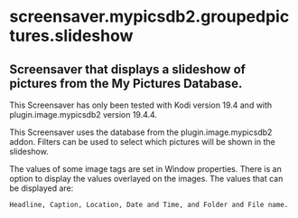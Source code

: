 # screensaver.mypicsdb2.groupedpictures.slideshow

## Screensaver that displays a slideshow of pictures from the My Pictures Database.

 This Screensaver has only been tested with Kodi version 19.4 and with plugin.image.mypicsdb2 version 19.4.4. 

 This Screensaver uses the database from the plugin.image.mypicsdb2 addon. Filters can be used to select which pictures will be shown in the slideshow.

 The values of some image tags are set in Window properties. There is an option to display the values overlayed on the images. The values that can be displayed are:

    Headline, Caption, Location, Date and Time, and Folder and File name.

